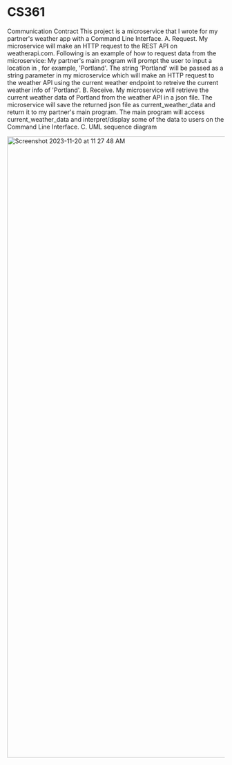 # CS361
Communication Contract 
This project is a microservice that I wrote for my partner's weather app with a Command Line Interface. 
A. Request. My microservice will make an HTTP request to the REST API on weatherapi.com. Following is an example of how to request data from the microservice: My partner's main program will 
prompt the user to input a location in , for example, 'Portland'. The string 'Portland' will be passed as a string parameter in my microservice which will make an HTTP request to the weather API
using the current weather endpoint to retreive the current weather info of 'Portland'.
B. Receive. My microservice will retrieve the current weather data of Portland from the weather API in a json file. The microservice will save the returned json file as current_weather_data and 
return it to my partner's main program. The main program will access current_weather_data and interpret/display some of the data to users on the Command Line Interface. 
C. UML sequence diagram

<img width="1437" alt="Screenshot 2023-11-20 at 11 27 48 AM" src="https://github.com/JinHuang0101/CS361/assets/54080607/e9432217-093d-4d9a-9bbb-cd6e09c70845">
